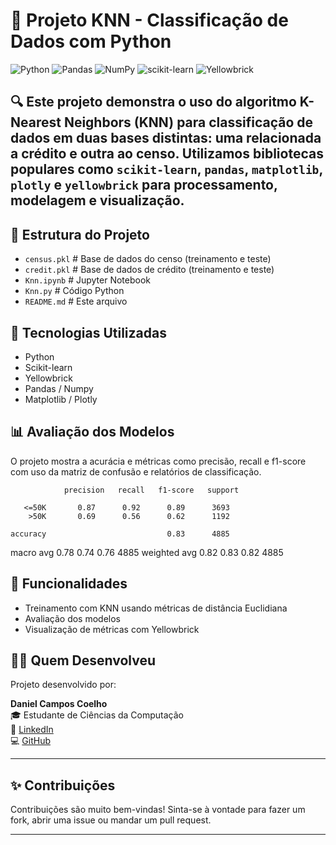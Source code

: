 # 🤖 Projeto KNN - Classificação de Dados com Python

![Python](https://img.shields.io/badge/Python-3776AB?style=for-the-badge&logo=python&logoColor=white)
![Pandas](https://img.shields.io/badge/Pandas-150458?style=for-the-badge&logo=pandas&logoColor=white)
![NumPy](https://img.shields.io/badge/NumPy-013243?style=for-the-badge&logo=numpy&logoColor=white)
![scikit-learn](https://img.shields.io/badge/scikit--learn-F7931E?style=for-the-badge&logo=scikit-learn&logoColor=white)
![Yellowbrick](https://img.shields.io/badge/Yellowbrick-FCC200?style=for-the-badge&logo=data:image/svg+xml;base64,PHN2ZyBmaWxsPSIjRkZGIiBoZWlnaHQ9IjI0IiB3aWR0aD0iMjQiIHhtbG5zPSJodHRwOi8vd3d3LnczLm9yZy8yMDAwL3N2ZyI+PHJlY3Qgd2lkdGg9IjI0IiBoZWlnaHQ9IjI0IiByeD0iNCIgZmlsbD0iI0ZDMjAwMCIvPjwvc3ZnPg==&label)

## 🔍 Este projeto demonstra o uso do algoritmo **K-Nearest Neighbors (KNN)** para classificação de dados em duas bases distintas: uma relacionada a crédito e outra ao censo. Utilizamos bibliotecas populares como `scikit-learn`, `pandas`, `matplotlib`, `plotly` e `yellowbrick` para processamento, modelagem e visualização.

## 📁 Estrutura do Projeto

- `census.pkl`   # Base de dados do censo (treinamento e teste)
- `credit.pkl`   # Base de dados de crédito (treinamento e teste)
- `Knn.ipynb`    # Jupyter Notebook
- `Knn.py`       # Código Python
- `README.md`    # Este arquivo

## 🚀 Tecnologias Utilizadas

- Python
- Scikit-learn
- Yellowbrick
- Pandas / Numpy
- Matplotlib / Plotly

## 📊 Avaliação dos Modelos

O projeto mostra a acurácia e métricas como precisão, recall e f1-score com uso da matriz de confusão e relatórios de classificação.

                precision   recall   f1-score   support

       <=50K       0.87      0.92      0.89      3693
        >50K       0.69      0.56      0.62      1192

    accuracy                           0.83      4885
   macro avg       0.78      0.74      0.76      4885
weighted avg       0.82      0.83      0.82      4885

## 📌 Funcionalidades

- Treinamento com KNN usando métricas de distância Euclidiana
- Avaliação dos modelos
- Visualização de métricas com Yellowbrick

## 👨‍💻 Quem Desenvolveu

Projeto desenvolvido por:

**Daniel Campos Coelho**  
🎓 Estudante de Ciências da Computação  
🔗 [LinkedIn](https://www.linkedin.com/in/daniel-coelho-818381293/)  
💻 [GitHub](https://github.com/daccoelho)

---

## ✨ Contribuições

Contribuições são muito bem-vindas! Sinta-se à vontade para fazer um fork, abrir uma issue ou mandar um pull request.

---
